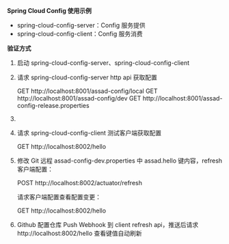 **Spring Cloud Config 使用示例**

* spring-cloud-config-server：Config 服务提供
* spring-cloud-config-client：Config 服务消费

**验证方式**

1. 启动 spring-cloud-config-server、spring-cloud-config-client

2. 请求 spring-cloud-config-server http api 获取配置

   GET http://localhost:8001/assad-config/local
   GET http://localhost:8001/assad-config/dev
   GET http://localhost:8001/assad-config-release.properties

3. ```
   
   ```

3. 请求 spring-cloud-config-client 测试客户端获取配置

   GET http://localhost:8002/hello

4. 修改 Git 远程 assad-config-dev.properties 中 assad.hello 键内容，refresh 客户端配置：

   POST http://localhost:8002/actuator/refresh

   请求客户端配置查看配置变更：

   GET http://localhost:8002/hello

5. Github 配置仓库 Push Webhook 到 client refresh api，推送后请求 http://localhost:8002/hello 查看键值自动刷新

